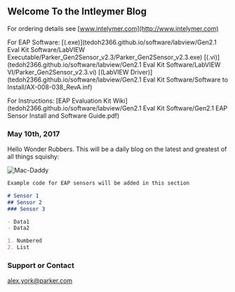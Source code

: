 ## Welcome To the Intleymer Blog

For ordering details see [www.intelymer.com](http://www.intelymer.com)

For EAP Software: [(.exe)](tedoh2366.github.io/software/labview/Gen2.1 Eval Kit Software/LabVIEW Executable/Parker_Gen2Sensor_v2.3/Parker_Gen2Sensor_v2.3.exe)    [(.vi)](tedoh2366.github.io/software/labview/Gen2.1 Eval Kit Software/LabVIEW VI/Parker_Gen2Sensor_v2.3.vi)   [(LabVIEW Driver)](tedoh2366.github.io/software/labview/Gen2.1 Eval Kit Software/Software to Install/AX-008-038_RevA.inf)

For Instructions: [EAP Evaluation Kit Wiki](tedoh2366.github.io/software/labview/Gen2.1 Eval Kit Software/Gen2.1 EAP Sensor Install and Software Guide.pdf)



### May 10th, 2017

Hello Wonder Rubbers. This will be a daily blog on the latest and greatest of all things squishy:

![Mac-Daddy]()

```markdown
Example code for EAP sensors will be added in this section

# Sensor 1
## Sensor 2
### Sensor 3

- Data1
- Data2

1. Numbered
2. List
```
### Support or Contact

alex.york@parker.com
